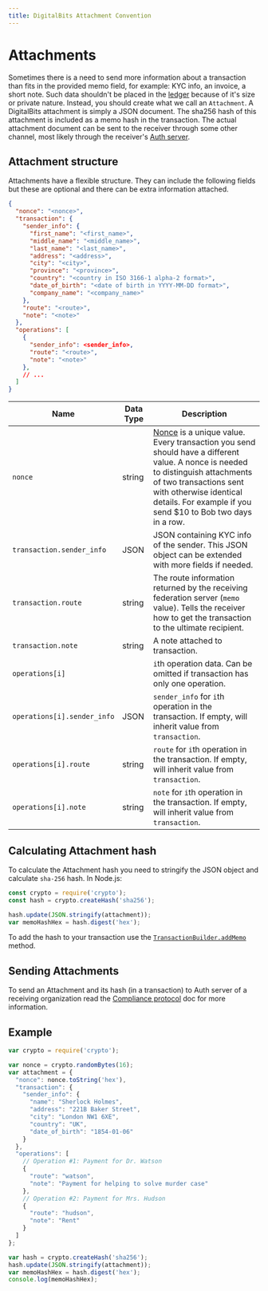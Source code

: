 ```yaml
---
title: DigitalBits Attachment Convention
---
```


# Attachments

Sometimes there is a need to send more information about a transaction than fits in the provided memo field, for example: KYC info, an invoice, a short note. Such data shouldn't be placed in the [ledger](https://github.com/xdbfoundation/docs/tree/master/guides/concepts/ledger.md) because of it's size or private nature. Instead, you should create what we call an `Attachment`. A DigitalBits attachment is simply a JSON document. The sha256 hash of this attachment is included as a memo hash in the transaction. The actual attachment document can be sent to the receiver through some other channel, most likely through the receiver's [Auth server](https://github.com/xdbfoundation/docs/tree/master/guides/compliance-protocol.md).

## Attachment structure

Attachments have a flexible structure. They can include the following fields but these are optional and there can be extra information attached.

```json
{
  "nonce": "<nonce>",
  "transaction": {
    "sender_info": {
      "first_name": "<first_name>",
      "middle_name": "<middle_name>",
      "last_name": "<last_name>",
      "address": "<address>",
      "city": "<city>",
      "province": "<province>",
      "country": "<country in ISO 3166-1 alpha-2 format>",
      "date_of_birth": "<date of birth in YYYY-MM-DD format>",
      "company_name": "<company_name>"
    },
    "route": "<route>",
    "note": "<note>"
  },
  "operations": [
    {
      "sender_info": <sender_info>,
      "route": "<route>",
      "note": "<note>"
    },
    // ...
  ]
}
```

Name | Data Type | Description
-----|-----------|------------
`nonce` | string | [Nonce](https://en.wikipedia.org/wiki/Cryptographic_nonce) is a unique value. Every transaction you send should have a different value. A nonce is needed to distinguish attachments of two transactions sent with otherwise identical details. For example if you send $10 to Bob two days in a row.
`transaction.sender_info` | JSON | JSON containing KYC info of the sender. This JSON object can be extended with more fields if needed.
`transaction.route` | string | The route information returned by the receiving federation server (`memo` value). Tells the receiver how to get the transaction to the ultimate recipient. 
`transaction.note` | string | A note attached to transaction.
`operations[i]` | | `i`th operation data. Can be omitted if transaction has only one operation.
`operations[i].sender_info` | JSON | `sender_info` for `i`th operation in the transaction. If empty, will inherit value from `transaction`.
`operations[i].route` | string | `route` for `i`th operation in the transaction. If empty, will inherit value from `transaction`.
`operations[i].note` | string | `note` for `i`th operation in the transaction. If empty, will inherit value from `transaction`.

## Calculating Attachment hash

To calculate the Attachment hash you need to stringify the JSON object and calculate `sha-256` hash. In Node.js:

```js
const crypto = require('crypto');
const hash = crypto.createHash('sha256');

hash.update(JSON.stringify(attachment));
var memoHashHex = hash.digest('hex');
```

To add the hash to your transaction use the [`TransactionBuilder.addMemo`](http://digitalbitsorg.github.io/js-digitalbits-base/TransactionBuilder.html#addMemo) method.

## Sending Attachments

To send an Attachment and its hash (in a transaction) to Auth server of a receiving organization read the [Compliance protocol](https://github.com/xdbfoundation/docs/tree/master/guides/compliance-protocol.md) doc for more information.

## Example

```js
var crypto = require('crypto');

var nonce = crypto.randomBytes(16);
var attachment = {
  "nonce": nonce.toString('hex'),
  "transaction": {
    "sender_info": {
      "name": "Sherlock Holmes",
      "address": "221B Baker Street",
      "city": "London NW1 6XE",
      "country": "UK",
      "date_of_birth": "1854-01-06"
    }
  },
  "operations": [
    // Operation #1: Payment for Dr. Watson
    {
      "route": "watson",
      "note": "Payment for helping to solve murder case"
    },
    // Operation #2: Payment for Mrs. Hudson
    {
      "route": "hudson",
      "note": "Rent"
    }
  ]
};

var hash = crypto.createHash('sha256');
hash.update(JSON.stringify(attachment));
var memoHashHex = hash.digest('hex');
console.log(memoHashHex);
```
